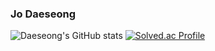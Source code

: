 ### Jo Daeseong
![Daeseong's GitHub stats](https://github-readme-stats.vercel.app/api?username=tfer2442&show_icons=true&theme=default&count_private=true)
[![Solved.ac Profile](http://mazassumnida.wtf/api/v2/generate_badge?boj=tfer2442)](https://solved.ac//)


